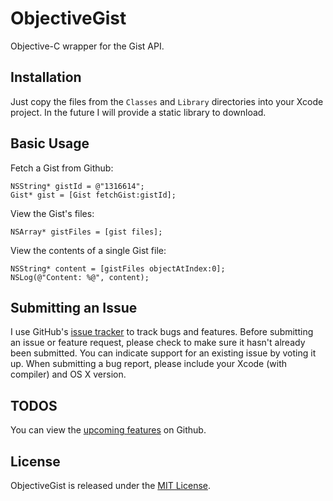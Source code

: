 # ObjectiveGist

Objective-C wrapper for the Gist API.

## Installation

Just copy the files from the `Classes` and `Library` directories into your Xcode project. In the future I will provide a static library to download.

## Basic Usage

Fetch a Gist from Github:

    NSString* gistId = @"1316614";
    Gist* gist = [Gist fetchGist:gistId];

View the Gist's files:

    NSArray* gistFiles = [gist files];

View the contents of a single Gist file:

    NSString* content = [gistFiles objectAtIndex:0];
    NSLog(@"Content: %@", content);

## Submitting an Issue

I use GitHub's [issue tracker][issues] to track bugs and features. Before submitting an issue or feature request, please check to make sure it hasn't already been submitted. You can indicate support for an existing issue by voting it up. When submitting a bug report, please include your Xcode (with compiler) and OS X version.

## TODOS

You can view the [upcoming features][features] on Github.

## License

ObjectiveGist is released under the [MIT License][license].

[issues]:https://github.com/chrisledet/ObjectiveGist/issues
[features]:https://github.com/chrisledet/ObjectiveGist/issues?labels=Features&sort=created&direction=desc&state=open&page=1
[license]:https://github.com/chrisledet/ObjectiveGist/blob/master/LICENSE